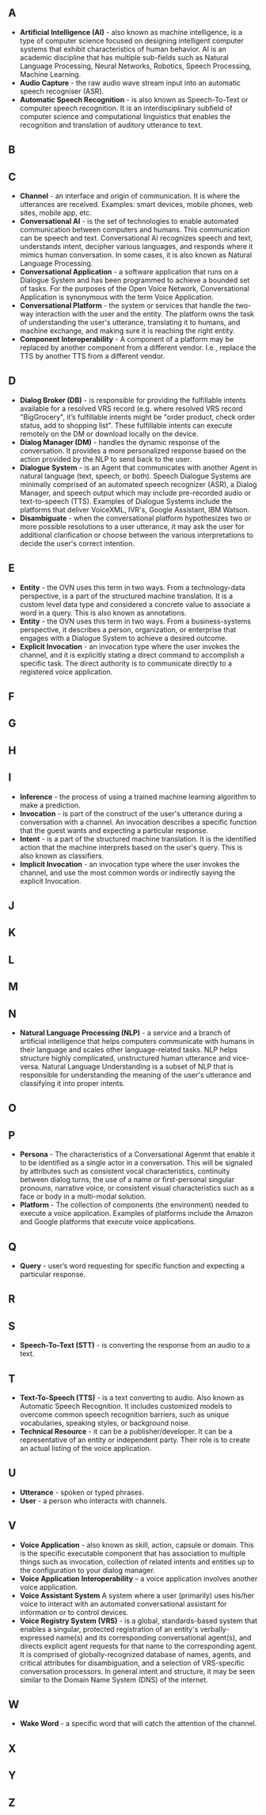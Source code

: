 ## A
- **Artificial Intelligence (AI)** - also known as machine intelligence, is a type of computer science focused on designing intelligent computer systems that exhibit characteristics of human behavior. AI is an academic discipline that has multiple sub-fields such as Natural Language Processing, Neural Networks, Robotics, Speech Processing, Machine Learning.
- **Audio Capture** - the raw audio wave stream input into an automatic speech recogniser (ASR). 
- **Automatic Speech Recognition** - is also known as Speech-To-Text or computer speech recognition. It is an interdisciplinary subfield of computer science and computational linguistics that enables the recognition and translation of auditory utterance to text.

## B

## C
- **Channel** - an interface and origin of communication. It is where the utterances are received. Examples: smart devices, mobile phones, web sites, mobile app, etc.
- **Conversational AI** - is the set of technologies to enable automated communication between computers and humans. This communication can be speech and text. Conversational AI recognizes speech and text, understands intent, decipher various languages, and responds where it mimics human conversation. In some cases, it is also known as Natural Language Processing.
- **Conversational Application** - a software application that runs on a Dialogue System and has been programmed to achieve a bounded set of tasks.   For the purposes of the Open Voice Network, Conversational Application is synonymous with the term Voice Application. 
- **Conversational Platform** - the system or services that handle the two-way interaction with the user and the entity.  The platform owns the task of understanding the user's utterance, translating it to humans, and machine exchange, and making sure it is reaching the right entity. 
- **Component Interoperability** - A component of a platform may be replaced by another component from a different vendor.  I.e., replace the TTS by another TTS from a different vendor.

## D
- **Dialog Broker (DB)** - is responsible for providing the fulfillable intents available for a resolved VRS record (e.g. where resolved VRS record "BigGrocery", it’s fulfillable intents might be "order product, check order status, add to shopping list". These fulfillable intents can execute remotely on the DM or download locally on the device.
- **Dialog Manager (DM)** - handles the dynamic response of the conversation. It provides a more personalized response based on the action provided by the NLP to send back to the user.
- **Dialogue System** - is an Agent that communicates with another Agent in natural language (text, speech, or both).  Speech Dialogue Systems are minimally comprised of an automated speech recognizer (ASR), a Dialog Manager, and speech output which may include pre-recorded audio or text-to-speech (TTS).  Examples of Dialogue Systems include the platforms that deliver VoiceXML, IVR's, Google Assistant, IBM Watson. 
- **Disambiguate** - when the conversational platform hypothesizes two or more possible resolutions to a user utterance, it may ask the user for additional clarification or choose between the various interpretations to decide the user's correct intention. 


## E
- **Entity** - the OVN uses this term in two ways.  From a technology-data perspective, is a part of the structured machine translation. It is a custom level data type and considered a concrete value to associate a word in a query. This is also known as annotations. 
- **Entity** - the OVN uses this term in two ways.  From a business-systems perspective, it describes a person, organization, or enterprise that engages with a Dialogue System to achieve a desired outcome.  
- **Explicit Invocation** - an invocation type where the user invokes the channel, and it is explicitly stating a direct command to accomplish a specific task. The direct authority is to communicate directly to a registered voice application.

## F
## G
## H
## I
- **Inference** - the process of using a trained machine learning algorithm to make a prediction. 
- **Invocation** - is part of the construct of the user's utterance during a conversation with a channel. An invocation describes a specific function that the guest wants and expecting a particular response.
- **Intent** - is a part of the structured machine translation. It is the identified action that the machine interprets based on the user's query. This is also known as classifiers.
- **Implicit Invocation** - an invocation type where the user invokes the channel, and use the most common words or indirectly saying the explicit Invocation. 

## J
## K
## L
## M
## N
- **Natural Language Processing (NLP)** - a service and a branch of artificial intelligence that helps computers communicate with humans in their language and scales other language-related tasks. NLP helps structure highly complicated, unstructured human utterance and vice-versa. Natural Language Understanding is a subset of NLP that is responsible for understanding the meaning of the user's utterance and classifying it into proper intents.

## O
## P
- **Persona** - The characteristics of a Conversational Agenmt that enable it to be identified as a single actor in a conversation.  This will be signaled by attributes such as consistent vocal characteristics, continuity between dialog turns, the use of a name or first-personal singular pronouns, narrative voice, or consistent visual characteristics such as a face or body in a multi-modal solution. 
- **Platform** - The collection of components (the environment) needed to execute a voice application.  Examples of platforms include the Amazon and Google platforms that execute voice applications.

## Q
- **Query** - user’s word requesting for specific function and expecting a particular response.

## R
## S
- **Speech-To-Text (STT)** - is converting the response from an audio to a text.

## T
- **Text-To-Speech (TTS)** - is a text converting to audio. Also known as Automatic Speech Recognition. It includes customized models to overcome common speech recognition barriers, such as unique vocabularies, speaking styles, or background noise.
- **Technical Resource** -  it can be a publisher/developer. It can be a representative of an entity or independent party. Their role is to create an actual listing of the voice application.

## U
- **Utterance** - spoken or typed phrases.
- **User** - a person who interacts with channels.  

## V
- **Voice Application** - also known as skill, action, capsule or domain. This is the specific executable component that has association to multiple things such as invocation, collection of related intents and entities up to the configuration to your dialog manager.
- **Voice Application Interoperability** – a voice application involves another voice application.
- **Voice Assistant System** A system where a user (primarily) uses his/her voice to interact with an automated conversational assistant for information or to control devices. 
- **Voice Registry System (VRS)** - is a global, standards-based system that enables a singular, protected registration of an entity's verbally-expressed name(s) and its corresponding conversational agent(s), and directs explicit agent requests for that name to the corresponding agent.  It is comprised of globally-recognized database of names, agents, and critical attributes for disambiguation, and a selection of VRS-specific conversation processors.  In general intent and structure, it may be seen similar to the Domain Name System (DNS) of the internet. 


## W
- **Wake Word** - a specific word that will catch the attention of the channel.

## X
## Y
## Z



